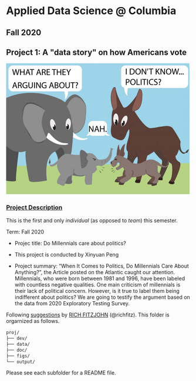# Applied Data Science @ Columbia
## Fall 2020
## Project 1: A "data story" on how Americans vote

<img src="figs/pic.jpg" width="500">

### [Project Description](doc/)
This is the first and only *individual* (as opposed to *team*) this semester. 

Term: Fall 2020

+ Projec title: Do Millennials care about politics?
+ This project is conducted by Xinyuan Peng

+ Project summary: “When It Comes to Politics, Do Millennials Care About Anything?”, the Article posted on the Atlantic caught our attention. Millennials, who were born between 1981 and 1996, have been labeled with countless negative qualities. One main criticism of millennials is their lack of political concern. However, is it true to label them being indifferent about politics? We are going to testify the argument based on the data from 2020 Exploratory Testing Survey.

Following [suggestions](http://nicercode.github.io/blog/2013-04-05-projects/) by [RICH FITZJOHN](http://nicercode.github.io/about/#Team) (@richfitz). This folder is orgarnized as follows.

```
proj/
├── dev/
├── data/
├── doc/
├── figs/
└── output/
```

Please see each subfolder for a README file.
